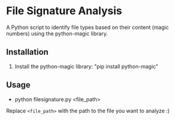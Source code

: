 # File Signature Analysis

A Python script to identify file types based on their content (magic numbers) using the python-magic library.

## Installation

1. Install the python-magic library: "pip install python-magic"


## Usage 

* python filesignature.py <file_path>

Replace `<file_path>` with the path to the file you want to analyze :) 
